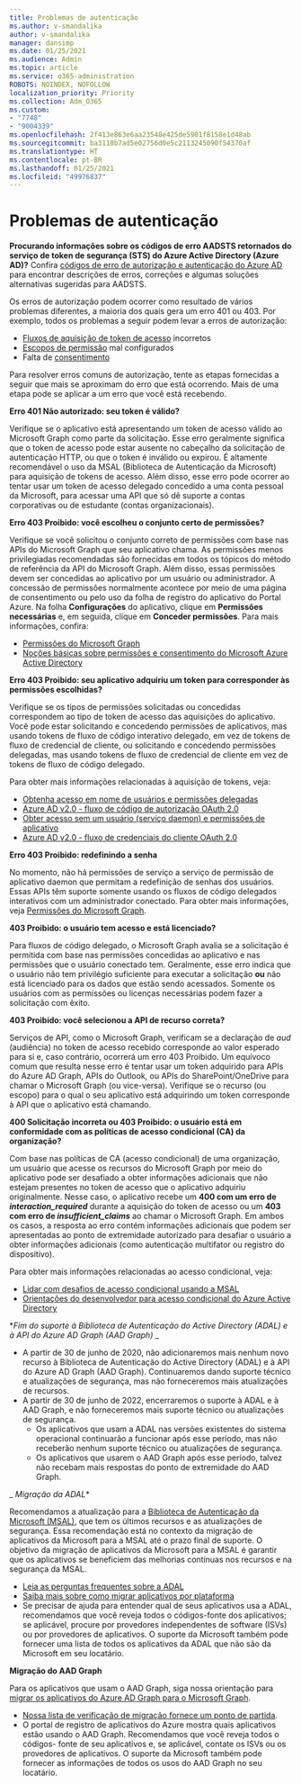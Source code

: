 ```yaml
---
title: Problemas de autenticação
ms.author: v-smandalika
author: v-smandalika
manager: dansimp
ms.date: 01/25/2021
ms.audience: Admin
ms.topic: article
ms.service: o365-administration
ROBOTS: NOINDEX, NOFOLLOW
localization_priority: Priority
ms.collection: Adm_O365
ms.custom:
- "7748"
- "9004339"
ms.openlocfilehash: 2f413e863e6aa23548e425de5901f8158e1d48ab
ms.sourcegitcommit: ba3118b7ad5e02756d0e5c2113245090f54370af
ms.translationtype: HT
ms.contentlocale: pt-BR
ms.lasthandoff: 01/25/2021
ms.locfileid: "49976837"
---
```

# <a name="authentication-issues"></a>Problemas de autenticação

**Procurando informações sobre os códigos de erro AADSTS retornados do serviço de token de segurança (STS) do Azure Active Directory (Azure AD)?** Confira [códigos de erro de autorização e autenticação do Azure AD](https://docs.microsoft.com/azure/active-directory/develop/reference-aadsts-error-codes) para encontrar descrições de erros, correções e algumas soluções alternativas sugeridas para AADSTS.

Os erros de autorização podem ocorrer como resultado de vários problemas diferentes, a maioria dos quais gera um erro 401 ou 403. Por exemplo, todos os problemas a seguir podem levar a erros de autorização:

- [Fluxos de aquisição de token de acesso](https://docs.microsoft.com/azure/active-directory/develop/authentication-vs-authorization) incorretos 
- [Escopos de permissão](https://docs.microsoft.com/azure/active-directory/develop/v2-permissions-and-consent) mal configurados 
- Falta de [consentimento](https://docs.microsoft.com/azure/active-directory/develop/howto-convert-app-to-be-multi-tenant#understanding-user-and-admin-consent)

Para resolver erros comuns de autorização, tente as etapas fornecidas a seguir que mais se aproximam do erro que está ocorrendo. Mais de uma etapa pode se aplicar a um erro que você está recebendo.

**Erro 401 Não autorizado: seu token é válido?**

Verifique se o aplicativo está apresentando um token de acesso válido ao Microsoft Graph como parte da solicitação. Esse erro geralmente significa que o token de acesso pode estar ausente no cabeçalho da solicitação de autenticação HTTP, ou que o token é inválido ou expirou. É altamente recomendável o uso da MSAL (Biblioteca de Autenticação da Microsoft) para aquisição de tokens de acesso. Além disso, esse erro pode ocorrer ao tentar usar um token de acesso delegado concedido a uma conta pessoal da Microsoft, para acessar uma API que só dê suporte a contas corporativas ou de estudante (contas organizacionais).

**Erro 403 Proibido: você escolheu o conjunto certo de permissões?**

Verifique se você solicitou o conjunto correto de permissões com base nas APIs do Microsoft Graph que seu aplicativo chama. As permissões menos privilegiadas recomendadas são fornecidas em todos os tópicos do método de referência da API do Microsoft Graph. Além disso, essas permissões devem ser concedidas ao aplicativo por um usuário ou administrador. A concessão de permissões normalmente acontece por meio de uma página de consentimento ou pelo uso da folha de registro do aplicativo do Portal Azure. Na folha **Configurações** do aplicativo, clique em **Permissões necessárias** e, em seguida, clique em **Conceder permissões**. Para mais informações, confira:

- [Permissões do Microsoft Graph](https://docs.microsoft.com/graph/permissions-reference) 
- [Noções básicas sobre permissões e consentimento do Microsoft Azure Active Directory](https://docs.microsoft.com/azure/active-directory/develop/v2-permissions-and-consent)

**Erro 403 Proibido: seu aplicativo adquiriu um token para corresponder às permissões escolhidas?**

Verifique se os tipos de permissões solicitadas ou concedidas correspondem ao tipo de token de acesso das aquisições do aplicativo. Você pode estar solicitando e concedendo permissões de aplicativos, mas usando tokens de fluxo de código interativo delegado, em vez de tokens de fluxo de credencial de cliente, ou solicitando e concedendo permissões delegadas, mas usando tokens de fluxo de credencial de cliente em vez de tokens de fluxo de código delegado.

Para obter mais informações relacionadas à aquisição de tokens, veja:

- [Obtenha acesso em nome de usuários e permissões delegadas](https://docs.microsoft.com/graph/auth-v2-user) 
- [Azure AD v2.0 - fluxo de código de autorização OAuth 2.0](https://docs.microsoft.com/azure/active-directory/develop/v2-oauth2-auth-code-flow) 
- [Obter acesso sem um usuário (serviço daemon) e permissões de aplicativo](https://docs.microsoft.com/graph/auth-v2-service) 
- [Azure AD v2.0 - fluxo de credenciais do cliente OAuth 2.0](https://docs.microsoft.com/azure/active-directory/develop/v2-oauth2-client-creds-grant-flow)

**Erro 403 Proibido: redefinindo a senha**

No momento, não há permissões de serviço a serviço de permissão de aplicativo daemon que permitam a redefinição de senhas dos usuários. Essas APIs têm suporte somente usando os fluxos de código delegados interativos com um administrador conectado. Para obter mais informações, veja [Permissões do Microsoft Graph](https://docs.microsoft.com/graph/permissions-reference).

**403 Proibido: o usuário tem acesso e está licenciado?**

Para fluxos de código delegado, o Microsoft Graph avalia se a solicitação é permitida com base nas permissões concedidas ao aplicativo e nas permissões que o usuário conectado tem. Geralmente, esse erro indica que o usuário não tem privilégio suficiente para executar a solicitação **ou** não está licenciado para os dados que estão sendo acessados. Somente os usuários com as permissões ou licenças necessárias podem fazer a solicitação com êxito.

**403 Proibido: você selecionou a API de recurso correta?**

Serviços de API, como o Microsoft Graph, verificam se a declaração de *aud* (audiência) no token de acesso recebido corresponde ao valor esperado para si e, caso contrário, ocorrerá um erro 403 Proibido. Um equívoco comum que resulta nesse erro é tentar usar um token adquirido para APIs do Azure AD Graph, APIs do Outlook, ou APIs do SharePoint/OneDrive para chamar o Microsoft Graph (ou vice-versa). Verifique se o recurso (ou escopo) para o qual o seu aplicativo está adquirindo um token corresponde à API que o aplicativo está chamando.

**400 Solicitação incorreta ou 403 Proibido: o usuário está em conformidade com as políticas de acesso condicional (CA) da organização?**

Com base nas políticas de CA (acesso condicional) de uma organização, um usuário que acesse os recursos do Microsoft Graph por meio do aplicativo pode ser desafiado a obter informações adicionais que não estejam presentes no token de acesso que o aplicativo adquiriu originalmente. Nesse caso, o aplicativo recebe um **400 com um erro de *interaction_required*** durante a aquisição do token de acesso ou um **403 com erro de *insufficient_claims*** ao chamar o Microsoft Graph. Em ambos os casos, a resposta ao erro contém informações adicionais que podem ser apresentadas ao ponto de extremidade autorizado para desafiar o usuário a obter informações adicionais (como autenticação multifator ou registro do dispositivo).

Para obter mais informações relacionadas ao acesso condicional, veja:

- [Lidar com desafios de acesso condicional usando a MSAL](https://docs.microsoft.com/azure/active-directory/develop/msal-error-handling-dotnet#conditional-access-and-claims-challenges) 
- [Orientações do desenvolvedor para acesso condicional do Azure Active Directory](https://docs.microsoft.com/azure/active-directory/develop/v2-conditional-access-dev-guide)

**_Fim do suporte à Biblioteca de Autenticação do Active Directory (ADAL) e à API do Azure AD Graph (AAD Graph)_* _

- A partir de 30 de junho de 2020, não adicionaremos mais nenhum novo recurso à Biblioteca de Autenticação do Active Directory (ADAL) e à API do Azure AD Graph (AAD Graph). Continuaremos dando suporte técnico e atualizações de segurança, mas não forneceremos mais atualizações de recursos.
- A partir de 30 de junho de 2022, encerraremos o suporte à ADAL e à AAD Graph, e não forneceremos mais suporte técnico ou atualizações de segurança.
    - Os aplicativos que usam a ADAL nas versões existentes do sistema operacional continuarão a funcionar após esse período, mas não receberão nenhum suporte técnico ou atualizações de segurança.
    - Os aplicativos que usarem o AAD Graph após esse período, talvez não recebam mais respostas do ponto de extremidade do AAD Graph.

_ *Migração da ADAL**

Recomendamos a atualização para a [Biblioteca de Autenticação da Microsoft (MSAL)](https://docs.microsoft.com/azure/active-directory/develop/v2-overview), que tem os últimos recursos e as atualizações de segurança. Essa recomendação está no contexto da migração de aplicativos da Microsoft para a MSAL até o prazo final de suporte. O objetivo da migração de aplicativos da Microsoft para a MSAL é garantir que os aplicativos se beneficiem das melhorias contínuas nos recursos e na segurança da MSAL.

- [Leia as perguntas frequentes sobre a ADAL](https://docs.microsoft.com/azure/active-directory/develop/msal-migration#frequently-asked-questions-faq) 
- [Saiba mais sobre como migrar aplicativos por plataforma](https://docs.microsoft.com/azure/active-directory/develop/msal-migration#frequently-asked-questions-faq) 
- Se precisar de ajuda para entender qual de seus aplicativos usa a ADAL, recomendamos que você reveja todos o códigos-fonte dos aplicativos; se aplicável, procure por provedores independentes de software (ISVs) ou por provedores de aplicativos. O suporte da Microsoft também pode fornecer uma lista de todos os aplicativos da ADAL que não são da Microsoft em seu locatário.

**Migração do AAD Graph**

Para os aplicativos que usam o AAD Graph, siga nossa orientação para [migrar os aplicativos do Azure AD Graph para o Microsoft Graph](https://docs.microsoft.com/graph/migrate-azure-ad-graph-planning-checklist?view=graph-rest-1.0&preserve-view=true).

- [Nossa lista de verificação de migração fornece um ponto de partida](https://docs.microsoft.com/graph/migrate-azure-ad-graph-planning-checklist). 
- O portal de registro de aplicativos do Azure mostra quais aplicativos estão usando o AAD Graph. Recomendamos que você reveja todos o códigos- fonte de seu aplicativos e, se aplicável, contate os ISVs ou os provedores de aplicativos. O suporte da Microsoft também pode fornecer as informações de todos os usos do AAD Graph no seu locatário.

 










